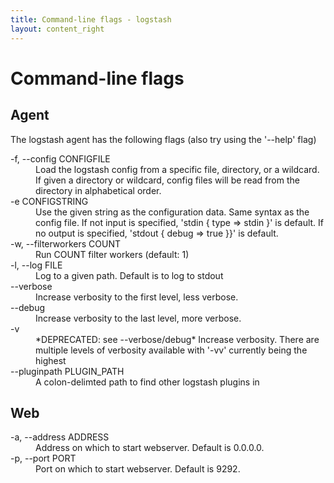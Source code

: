 ```yaml
---
title: Command-line flags - logstash
layout: content_right
---
```

# Command-line flags

## Agent

The logstash agent has the following flags (also try using the '--help' flag)

<dl>
<dt> -f, --config CONFIGFILE </dt>
<dd> Load the logstash config from a specific file, directory, or a
wildcard. If given a directory or wildcard, config files will be read
from the directory in alphabetical order. </dd>
<dt> -e CONFIGSTRING </dt>
<dd> Use the given string as the configuration data. Same syntax as the
config file. If not input is specified, 'stdin { type => stdin }' is
default. If no output is specified, 'stdout { debug => true }}' is
default. </dd>
<dt> -w, --filterworkers COUNT </dt>
<dd> Run COUNT filter workers (default: 1) </dd>
<dt> -l, --log FILE </dt>
<dd> Log to a given path. Default is to log to stdout </dd>
<dt> --verbose </dt>
<dd> Increase verbosity to the first level, less verbose.</dd>
<dt> --debug </dt>
<dd> Increase verbosity to the last level, more verbose.</dd>
<dt> -v  </dt>
<dd> *DEPRECATED: see --verbose/debug* Increase verbosity. There are multiple levels of verbosity available with
'-vv' currently being the highest </dd>
<dt> --pluginpath PLUGIN_PATH </dt>
<dd> A colon-delimted path to find other logstash plugins in </dd>
</dl>


## Web

<dl>
<dt> -a, --address ADDRESS </dt>
<dd>Address on which to start webserver. Default is 0.0.0.0.</dd>
<dt> -p, --port PORT</dt>
<dd>Port on which to start webserver. Default is 9292.</dd>
</dl>

